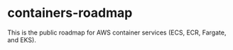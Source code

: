 # containers-roadmap
This is the public roadmap for AWS container services (ECS, ECR, Fargate, and EKS). 
